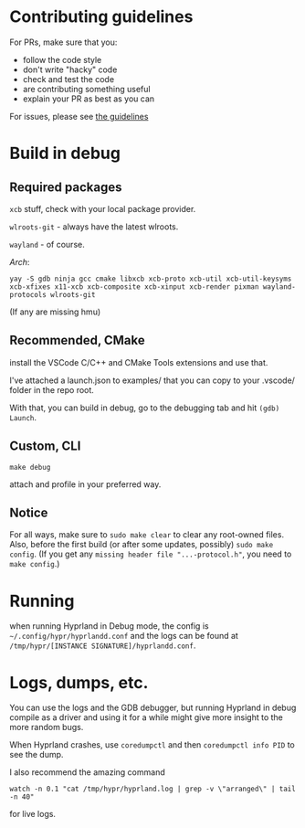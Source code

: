# Contributing guidelines

For PRs, make sure that you:
- follow the code style
- don't write "hacky" code
- check and test the code
- are contributing something useful
- explain your PR as best as you can

For issues, please see [the guidelines](https://github.com/vaxerski/Hyprland/blob/main/docs/ISSUE_GUIDELINES.md)

# Build in debug

## Required packages
`xcb` stuff, check with your local package provider.

`wlroots-git` - always have the latest wlroots.

`wayland` - of course.

*Arch*:

`yay -S gdb ninja gcc cmake libxcb xcb-proto xcb-util xcb-util-keysyms xcb-xfixes x11-xcb xcb-composite xcb-xinput xcb-render pixman wayland-protocols wlroots-git`

(If any are missing hmu)

## Recommended, CMake
install the VSCode C/C++ and CMake Tools extensions and use that.

I've attached a launch.json to examples/ that you can copy to your .vscode/ folder in the repo root.

With that, you can build in debug, go to the debugging tab and hit `(gdb) Launch`.

## Custom, CLI
`make debug`

attach and profile in your preferred way.

## Notice
For all ways, make sure to `sudo make clear` to clear any root-owned files. Also, before the first build (or after some updates, possibly) `sudo make config`. (If you get any `missing header file "...-protocol.h"`, you need to `make config`.)

# Running
when running Hyprland in Debug mode, the config is `~/.config/hypr/hyprlandd.conf` and the logs can be found at `/tmp/hypr/[INSTANCE SIGNATURE]/hyprlandd.conf`.

# Logs, dumps, etc.

You can use the logs and the GDB debugger, but running Hyprland in debug compile as a driver and using it for a while might give more insight to the more random bugs.

When Hyprland crashes, use `coredumpctl` and then `coredumpctl info PID` to see the dump.

I also recommend the amazing command

`watch -n 0.1 "cat /tmp/hypr/hyprland.log | grep -v \"arranged\" | tail -n 40"`

for live logs.
